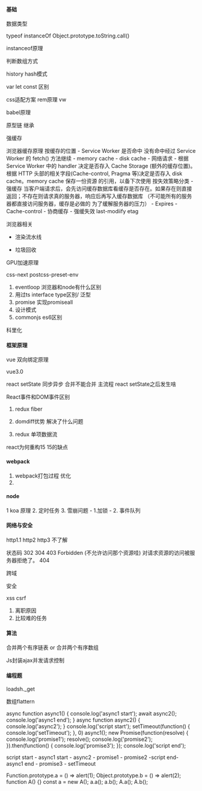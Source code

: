 #### 基础

数据类型

typeof instanceOf Object.prototype.toString.call()

instanceof原理

判断数组方式 

history hash模式

var let const 区别

css适配方案 rem原理 vw 

babel原理

原型链 继承


强缓存

浏览器缓存原理
 	按缓存的位置
	- Service Worker 是否命中 没有命中经过 Service Worker 的 fetch() 方法继续
	- memory cache
	- disk cache 
	- 网络请求
	- 根据 Service Worker 中的 handler 决定是否存入 Cache Storage (额外的缓存位置)。根据 HTTP 头部的相关字段(Cache-control, Pragma 等)决定是否存入 disk cache。memory cache 保存一份资源 的引用，以备下次使用
	按失效策略分类
	- 强缓存 当客户端请求后，会先访问缓存数据库看缓存是否存在。如果存在则直接返回；不存在则请求真的服务器，响应后再写入缓存数据库 （不可能所有的服务器都直接访问服务器，缓存是必做的 为了缓解服务器的压力）
		- Expires
		- Cache-control
	- 协商缓存
		- 强缓失效 last-modiify etag

浏览器相关

- 渲染流水线

- 垃圾回收

GPU加速原理

css-next  postcss-preset-env

1. eventloop 浏览器和node有什么区别
2. 用过ts interface type区别/ 泛型
3. promise 实现promiseall
4. 设计模式
5. commonjs es6区别

科里化

#### 框架原理

vue 双向绑定原理 

vue3.0

react setState 同步异步 合并不能合并 主流程
react setState之后发生啥

React事件和DOM事件区别

1. redux fiber

2. domdiff优势 解决了什么问题

3. redux 单项数据流

react为何重构15 15的缺点

#### webpack
1. webpack打包过程 优化
2. 
#### node 

1 koa 原理
2. 定时任务
3. 雪崩问题    - 1.加锁 - 2. 事件队列

#### 网络与安全

http1.1 http2 http3
不了解

状态码 302 
304
403 Forbidden (不允许访问那个资源哇) 对请求资源的访问被服务器拒绝了。
404 

跨域

安全

xss 
csrf

1. 离职原因
2. 比较难的任务

#### 算法

合并两个有序链表 or 合并两个有序数组

Js封装ajax并发请求控制

#### 编程题 

loadsh._get


数组flattern

async function async1() {
    console.log('async1 start');
    await async2();
    console.log('async1 end');
}
async function async2() {
    console.log('async2');
}
console.log('script start');
setTimeout(function() {
    console.log('setTimeout');
}, 0)
async1();
new Promise(function(resolve) {
    console.log('promise1');
    resolve();
    console.log('promise2');
}).then(function() {
    console.log('promise3');
});
console.log('script end');

script start - async1 start - async2 - promise1 - promise2  -script end- async1 end - promise3 - setTimeout


Function.prototype.a = () => alert(1);
Object.prototype.b = () => alert(2);
function A() {}
const a = new A();
a.a();
a.b();
A.a();
A.b();

